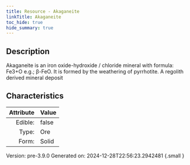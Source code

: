 ```yaml
---
title: Resource - Akaganeite
linkTitle: Akaganeite
toc_hide: true
hide_summary: true
---
```


## Description
 &#10;&#9;&#9;Akaganeite is an iron oxide-hydroxide / chloride mineral with&#10;&#9;&#9;formula: Fe3+O e.g.; β-FeO. It is formed by the weathering of pyrrhotite. A regolith derived mineral deposit

## Characteristics

| Attribute      | Value |
|--------:|:------|
|Edible:|false|
|Type:|Ore|
|Form:|Solid|
 



    

Version: pre-3.9.0 Generated on: 2024-12-28T22:56:23.2942481
{.small }
